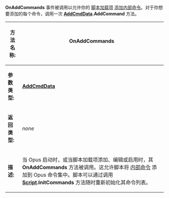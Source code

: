 **OnAddCommands** 事件被调用以允许你的 [脚本加载项](/Manual/scripting/script_add-ins/README.zh.md) [添加内部命令](/Manual/scripting/example_scripts/adding_a_new_internal_command.zh.md)。对于你想要添加的每个命令，调用一次 **[AddCmdData](../scripting_objects/addcmddata.zh.md).AddCommand** 方法。

<table>
<thead><tr><th>

**方法名称:**</th><th>
OnAddCommands
</th></tr></thead><tbody><tr><td>

**参数类型:**</td><td>

**[AddCmdData](../scripting_objects/addcmddata.zh.md)**
</td></tr><tr><td>

**返回类型:**</td><td>

*none*
</td></tr><tr><td>

**描述:**</td><td>

当 Opus 启动时，或当脚本加载项添加、编辑或启用时，其 **OnAddCommands** 方法被调用。这允许脚本将 [内部命令](/Manual/scripting/example_scripts/adding_a_new_internal_command.zh.md) 添加到 Opus 命令集中。脚本可以通过调用 **[Script](../scripting_objects/script.zh.md).InitCommands** 方法随时重新初始化其命令列表。
</td></tr></tbody>
</table>